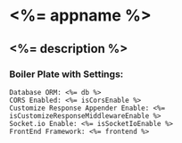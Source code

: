# <%= appname %>

## <%= description %>

### Boiler Plate with Settings:
```
Database ORM: <%= db %>
CORS Enabled: <%= isCorsEnable %>
Customize Response Appender Enable: <%= isCustomizeResponseMiddlewareEnable %>
Socket.io Enable: <%= isSocketIoEnable %>
FrontEnd Framework: <%= frontend %>
```